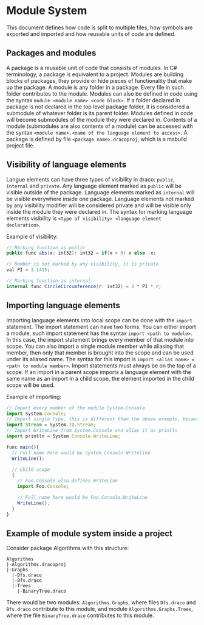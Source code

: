 # Module System
This document defines how code is split to multiple files, how symbols are exported and imported and how reusable units of code are defined.  
## Packages and modules
A package is a reusable unit of code that consists of modules. In C# terminology, a package is equivalent to a project. Modules are building blocks of packages, they provide or hide pieces of functionality that make up the package.
A module is any folder in a package. Every file in such folder contributes to the module. Modules can also be defined in code using the syntax `module <module name> <code block>`.
If a folder declared in package is not declared in the top level package folder, it is considered a submodule of whatever folder is its parent folder. Modules defined in code will become submodules of the module they were declared in.
Contents of a module (submodules are also contents of a module) can be accessed with the syntax `<module name>.<name of the language element to access>`.
A package is defined by file `<package name>.dracoproj`, which is a msbuild project file.
## Visibility of language elements
Langue elements can have three types of visibility in draco: `public`, `internal` and `private`.
Any language element marked as `public` will be visible outside of the package. Language elements marked as `internal` will be visible everywhere inside one package. Language elements not marked by any visibility modifier will be considered private and will be visible only inside the module they were declared in. The syntax for marking language elements visibility is `<type of visibility> <language element declaration>`.  

Example of visibility:
```c#
// Marking function as public
public func abs(x: int32): int32 = if(x > 0) x else -x;

// Member is not marked by any visibility, it is private
val PI = 3.1415;

// Marking function as internal
internal func CircleCircumference(r: int32) = 2 * PI * r;
```
## Importing language elements
Importing language elements into local scope can be done with the `import` statement. The import statement can have two forms. You can either import a module, such import statement has the syntax `import <path to module>`. In this case, the import statement brings every member of that module into scope. You can also import a single module member while aliasing that member, then only that member is brought into the scope and can be used under its aliased name. The syntax for this import is `import <alias name> = <path to module member>`. Import statements must always be on the top of a scope. If an import in a parent scope imports a language element with the same name as an import in a child scope, the element imported in the child scope will be used.

Example of importing:
```js
// Import every member of the module System.Console
import System.Console;
// Import single type, this is different than the above example, because this type is not static, which means it is not a module
import Stream = System.IO.Stream;
// Import WriteLine from System.Console and alias it as println
import println = System.Console.WriteLine;

func main(){
  // Full name here would be System.Console.Writeline
  WriteLine();

  // Child scope
  {
    // Foo.Console also defines WriteLine
    import Foo.Console;

    // Full name here would be Foo.Console.WriteLine
    WriteLine();
  }
}
```

## Example of module system inside a project
Consider package Algorithms with this structure:
```
Algorithms
|-Algorithms.dracoproj
|-Graphs
  |-Dfs.draco
  |-Bfs.draco
  |-Trees
    |-BinaryTree.draco
```  
There would be two modules: `Algorithms.Graphs`, where files `Dfs.draco` and `Bfs.draco` contribute to this module, and module `Algorithms.Graphs.Trees`, where the file `BinaryTree.draco` contributes to this module.
